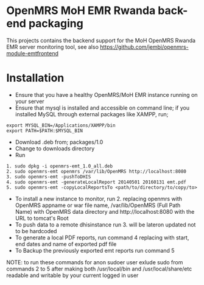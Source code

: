 OpenMRS MoH EMR Rwanda back-end packaging
========================
This projects contains the backend support for the MoH OpenMRS Rwanda EMR server monitoring tool, see also https://github.com/jembi/openmrs-module-emtfrontend 

Installation
==============
* Ensure that you have a healthy OpenMRS/MoH EMR instance running on your server
* Ensure that mysql is installed and accessible on command line; if you installed MySQL through external packages like XAMPP, run;
```
export MYSQL_BIN=/Applications/XAMPP/bin
export PATH=$PATH:$MYSQL_BIN
```
* Download .deb from; packages/1.0
* Change to downloads directory
* Run
```
1. sudo dpkg -i openmrs-emt_1.0_all.deb
2. sudo openmrs-emt openmrs /var/lib/OpenMRS http://localhost:8080
3. sudo openmrs-emt -pushToDHIS
4. sudo openmrs-emt -generateLocalReport 20140501 20160131 emt.pdf
5. sudo openmrs-emt -copyLocalReportsTo <path/to/directory/to/copy/to>
```
* To install a new instance to monitor, run 2. replacing openmrs with OpenMRS appname or war file name, /var/lib/OpenMRS (Full Path Name) with OpenMRS data directory and http://localhost:8080 with the URL to tomcat's Root
* To push data to a remote dhisinstance run 3. will be lateron updated not to be hardcoded
* To generate a local PDF reports, run command 4 replacing with start, end dates and name of exported pdf file
* To Backup the previously exported emt reports run command 5

NOTE: to run these commands for anon sudoer user exlude sudo from commands 2 to 5 after making both /usr/local/bin and /usr/local/share/etc readable and writable by your current logged in user
